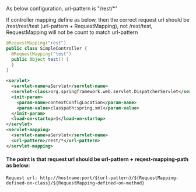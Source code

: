 As below configuration, url-pattern is "/rest/*"

If controller mapping define as below, 
then the correct request url should be /rest/rest/test (url-pattern + RequestMapping), 
not /rest/test, RequestMapping will not be count to match url-pattern



```java
@RequestMapping("rest")
public class SimpleController {
  @RequestMapping("test")
  public Object test() {
  }
}
```
```xml
<servlet>
  <servlet-name>aServlet</servlet-name>
  <servlet-class>org.springframework.web.servlet.DispatcherServlet</servlet-class>
  <init-param>
    <param-name>contextConfigLocation</param-name>
    <param-value>classpath:spring.xml</param-value>
  </init-param>
  <load-on-startup>1</load-on-startup>
</servlet>
<servlet-mapping>
  <servlet-name>aServlet</servlet-name>
  <url-pattern>/rest/*</url-pattern>
</servlet-mapping>
```
#### The point is that request url should be url-pattern + reqest-mapping-path as below:
```
Request url: http://hostname:port/${url-pattern}/${RequestMapping-defined-on-class}/${RequestMapping-defined-on-method}
```
